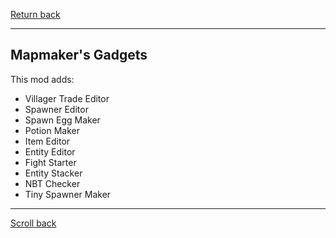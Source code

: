 [Return back](../helpful_mods.md#Profiling-Tools)

----
## Mapmaker's Gadgets

This mod adds:
- Villager Trade Editor
- Spawner Editor
- Spawn Egg Maker
- Potion Maker
- Item Editor
- Entity Editor
- Fight Starter
- Entity Stacker
- NBT Checker
- Tiny Spawner Maker

----
[Scroll back](#Mapmaker's-Gadgets)